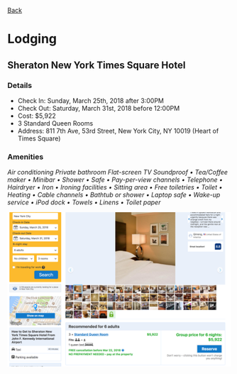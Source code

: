 [Back](/README.md)

# Lodging

## Sheraton New York Times Square Hotel

### Details
* Check In: Sunday, March 25th, 2018 after 3:00PM
* Check Out: Saturday, March 31st, 2018 before 12:00PM
* Cost: $5,922
* 3 Standard Queen Rooms
* Address: 811 7th Ave, 53rd Street, New York City, NY 10019 (Heart of Times Square)

### Amenities
_Air conditioning   Private bathroom   Flat-screen TV   Soundproof
• Tea/Coffee maker  • Minibar  • Shower  • Safe  • Pay-per-view channels  • Telephone  • Hairdryer  • Iron  • Ironing facilities  • Sitting area  • Free toiletries  • Toilet  • Heating  • Cable channels  • Bathtub or shower  • Laptop safe  • Wake-up service  • iPod dock  • Towels  • Linens  • Toilet paper_

![Hotel Details](Images/lodging.png "Hotel Details")
